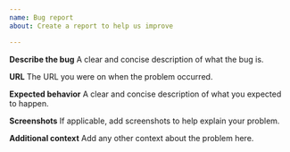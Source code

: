 ```yaml
---
name: Bug report
about: Create a report to help us improve

---
```


**Describe the bug**
A clear and concise description of what the bug is.

**URL**
The URL you were on when the problem occurred. 

**Expected behavior**
A clear and concise description of what you expected to happen.

**Screenshots**
If applicable, add screenshots to help explain your problem.

**Additional context**
Add any other context about the problem here.
